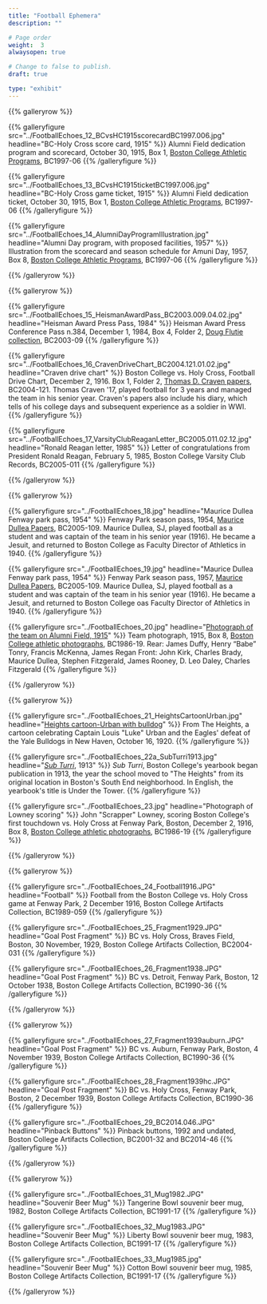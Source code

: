 ```yaml
---
title: "Football Ephemera"
description: ""

# Page order
weight:  3
alwaysopen: true

# Change to false to publish.
draft: true

type: "exhibit"
---
```


{{% galleryrow %}}

{{% galleryfigure src="../FootballEchoes_12_BCvsHC1915scorecardBC1997.006.jpg" headline="BC-Holy Cross score card, 1915" %}}
Alumni Field dedication program and scorecard, October 30, 1915, Box 1, [Boston College Athletic Programs](https://bc-primo.hosted.exlibrisgroup.com/permalink/f/l6ucgu/ALMA-BC21470522600001021), BC1997-06
{{% /galleryfigure %}}

{{% galleryfigure src="../FootballEchoes_13_BCvsHC1915ticketBC1997.006.jpg" headline="BC-Holy Cross game ticket, 1915" %}}
Alumni Field dedication ticket, October 30, 1915, Box 1, [Boston College Athletic Programs](https://bc-primo.hosted.exlibrisgroup.com/permalink/f/l6ucgu/ALMA-BC21470522600001021), BC1997-06
{{% /galleryfigure %}}

{{% galleryfigure src="../FootballEchoes_14_AlumniDayProgramIllustration.jpg" headline="Alumni Day program, with proposed facilities, 1957" %}}
Illustration from the scorecard and season schedule for Amuni Day, 1957, Box 8, [Boston College Athletic Programs](https://bc-primo.hosted.exlibrisgroup.com/permalink/f/l6ucgu/ALMA-BC21470522600001021), BC1997-06
{{% /galleryfigure %}}

{{% /galleryrow %}}

{{% galleryrow %}}

{{% galleryfigure src="../FootballEchoes_15_HeismanAwardPass_BC2003.009.04.02.jpg" headline="Heisman Award Press Pass, 1984" %}}
Heisman Award Press Conference Pass n.384, December 1, 1984, Box 4, Folder 2, [
Doug Flutie collection](https://bc-primo.hosted.exlibrisgroup.com/permalink/f/l6ucgu/ALMA-BC21312689540001021), BC2003-09
{{% /galleryfigure %}}

{{% galleryfigure src="../FootballEchoes_16_CravenDriveChart_BC2004.121.01.02.jpg" headline="Craven drive chart" %}}
Boston College vs. Holy Cross, Football Drive Chart, December 2, 1916. Box 1, Folder 2, [Thomas D. Craven papers](https://bc-primo.hosted.exlibrisgroup.com/permalink/f/l6ucgu/ALMA-BC21350558160001021), BC2004-121. Thomas Craven '17, played football for 3 years and managed the team in his senior year. Craven's papers also include his diary, which tells of his college days and subsequent experience as a soldier in WWI.
{{% /galleryfigure %}}

{{% galleryfigure src="../FootballEchoes_17_VarsityClubReaganLetter_BC2005.011.02.12.jpg" headline="Ronald Reagan letter, 1985" %}}
Letter of congratulations from President Ronald Reagan, February 5, 1985, Boston College Varsity Club Records, BC2005-011
{{% /galleryfigure %}}

{{% /galleryrow %}}

{{% galleryrow %}}

{{% galleryfigure src="../FootballEchoes_18.jpg" headline="Maurice Dullea Fenway park pass, 1954" %}}
Fenway Park season pass, 1954, [Maurice Dullea Papers](https://bc-primo.hosted.exlibrisgroup.com/permalink/f/l6ucgu/ALMA-BC21349436790001021), BC2005-109. Maurice Dullea, SJ, played football as a student and was captain of the team in his senior year (1916). He became a Jesuit, and returned to Boston College as Faculty Director of Athletics in 1940.
{{% /galleryfigure %}}

{{% galleryfigure src="../FootballEchoes_19.jpg" headline="Maurice Dullea Fenway park pass, 1954" %}}
Fenway Park season pass, 1957, [Maurice Dullea Papers](https://bc-primo.hosted.exlibrisgroup.com/permalink/f/l6ucgu/ALMA-BC21349436790001021), BC2005-109. Maurice Dullea, SJ, played football as a student and was captain of the team in his senior year (1916). He became a Jesuit, and returned to Boston College oas Faculty Director of Athletics in 1940.
{{% /galleryfigure %}}

{{% galleryfigure src="../FootballEchoes_20.jpg" headline="[Photograph of the team on Alumni Field, 1915](https://hdl.handle.net/2345.2/BC1986_019_ref489)" %}}
Team photograph, 1915, Box 8, [Boston College athletic photographs](https://bc-primo.hosted.exlibrisgroup.com/permalink/f/l6ucgu/ALMA-BC21424921630001021), BC1986-19. Rear: James Duffy, Henry “Babe” Tonry, Francis McKenna, James Regan Front: John Kirk, Charles Brady, Maurice Dullea, Stephen Fitzgerald, James Rooney, D. Leo Daley, Charles Fitzgerald
{{% /galleryfigure %}}

{{% /galleryrow %}}

{{% galleryrow %}}

{{% galleryfigure src="../FootballEchoes_21_HeightsCartoonUrban.jpg" headline="[Heights cartoon-Urban with bulldog](https://newspapers.bc.edu/?a=d&d=bcheights19201015-02.2.2&e=-------en-20--1--txt-txIN-------)" %}}
From The Heights, a cartoon celebrating Captain Louis "Luke" Urban and the Eagles' defeat of the Yale Bulldogs in New Haven, October 16, 1920.
{{% /galleryfigure %}}

{{% galleryfigure src="../FootballEchoes_22a_SubTurri1913.jpg" headline="*[Sub Turri](https://archive.org/details/subturriundertow1913bost/page/n6)*, 1913" %}}
*Sub Turri*, Boston College's yearbook began publication in 1913, the year the school moved to "The Heights" from its original location in Boston's South End neighborhood. In English, the yearbook's title is Under the Tower.
{{% /galleryfigure %}}

{{% galleryfigure src="../FootballEchoes_23.jpg" headline="Photograph of Lowney scoring" %}}
John "Scrapper" Lowney, scoring Boston College's first touchdown vs. Holy Cross at Fenway Park, Boston, December 2, 1916, Box 8, [Boston College athletic photographs](https://bc-primo.hosted.exlibrisgroup.com/permalink/f/l6ucgu/ALMA-BC21424921630001021), BC1986-19
{{% /galleryfigure %}}

{{% /galleryrow %}}

{{% galleryrow %}}


{{% galleryfigure src="../FootballEchoes_24_Football1916.JPG" headline="Football" %}}
Football from the Boston College vs. Holy Cross game at Fenway Park, 2 December 1916, Boston College Artifacts Collection, BC1989-059
{{% /galleryfigure %}}

{{% galleryfigure src="../FootballEchoes_25_Fragment1929.JPG" headline="Goal Post Fragment" %}}
BC vs. Holy Cross, Braves Field, Boston, 30 November, 1929, Boston College Artifacts Collection, BC2004-031 
{{% /galleryfigure %}}

{{% galleryfigure src="../FootballEchoes_26_Fragment1938.JPG" headline="Goal Post Fragment" %}}
BC vs. Detroit, Fenway Park, Boston, 12 October 1938, Boston College Artifacts Collection, BC1990-36
{{% /galleryfigure %}}

{{% /galleryrow %}}

{{% galleryrow %}}

{{% galleryfigure src="../FootballEchoes_27_Fragment1939auburn.JPG" headline="Goal Post Fragment" %}}
BC vs. Auburn, Fenway Park, Boston, 4 November 1939, Boston College Artifacts Collection, BC1990-36
{{% /galleryfigure %}}

{{% galleryfigure src="../FootballEchoes_28_Fragment1939hc.JPG" headline="Goal Post Fragment" %}}
BC vs. Holy Cross, Fenway Park, Boston, 2 December 1939, Boston College Artifacts Collection, BC1990-36
{{% /galleryfigure %}}

{{% galleryfigure src="../FootballEchoes_29_BC2014.046.JPG" headline="Pinback Buttons" %}}
Pinback buttons, 1992 and undated, Boston College Artifacts Collection, BC2001-32 and BC2014-46
{{% /galleryfigure %}}

{{% /galleryrow %}}

{{% galleryrow %}}

{{% galleryfigure src="../FootballEchoes_31_Mug1982.JPG" headline="Souvenir Beer Mug" %}}
Tangerine Bowl souvenir beer mug, 1982, Boston College Artifacts Collection, BC1991-17
{{% /galleryfigure %}}

{{% galleryfigure src="../FootballEchoes_32_Mug1983.JPG" headline="Souvenir Beer Mug" %}}
Liberty Bowl souvenir beer mug, 1983, Boston College Artifacts Collection, BC1991-17
{{% /galleryfigure %}}

{{% galleryfigure src="../FootballEchoes_33_Mug1985.jpg" headline="Souvenir Beer Mug" %}}
Cotton Bowl souvenir beer mug, 1985, Boston College Artifacts Collection, BC1991-17
{{% /galleryfigure %}}

{{% /galleryrow %}}